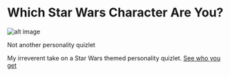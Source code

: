 # Which Star Wars Character Are You?

![alt image](http://whichstarwarscharacterareyou.com/star-wars-banner.jpg)

Not another personality quizlet

My irreverent take on a Star Wars themed personality quizlet. [See who you get](http://www.whichstarwarscharacterareyou.com)
